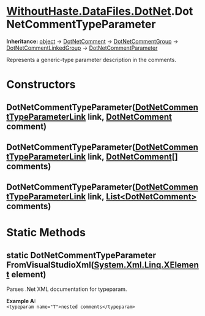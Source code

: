 # [WithoutHaste.DataFiles.DotNet](TableOfContents.WithoutHaste.DataFiles.DotNet.md).DotNetCommentTypeParameter

**Inheritance:** [object](https://docs.microsoft.com/en-us/dotnet/api/system.object) → [DotNetComment](WithoutHaste.DataFiles.DotNet.DotNetComment.md) → [DotNetCommentGroup](WithoutHaste.DataFiles.DotNet.DotNetCommentGroup.md) → [DotNetCommentLinkedGroup](WithoutHaste.DataFiles.DotNet.DotNetCommentLinkedGroup.md) → [DotNetCommentParameter](WithoutHaste.DataFiles.DotNet.DotNetCommentParameter.md)  

Represents a generic-type parameter description in the comments.  

# Constructors

## DotNetCommentTypeParameter([DotNetCommentTypeParameterLink](WithoutHaste.DataFiles.DotNet.DotNetCommentTypeParameterLink.md) link, [DotNetComment](WithoutHaste.DataFiles.DotNet.DotNetComment.md) comment)

## DotNetCommentTypeParameter([DotNetCommentTypeParameterLink](WithoutHaste.DataFiles.DotNet.DotNetCommentTypeParameterLink.md) link, [DotNetComment[]](WithoutHaste.DataFiles.DotNet.DotNetComment.md) comments)

## DotNetCommentTypeParameter([DotNetCommentTypeParameterLink](WithoutHaste.DataFiles.DotNet.DotNetCommentTypeParameterLink.md) link, [List&lt;DotNetComment&gt;](https://docs.microsoft.com/en-us/dotnet/api/system.collections.generic.list-1) comments)

# Static Methods

## static DotNetCommentTypeParameter FromVisualStudioXml([System.Xml.Linq.XElement](https://docs.microsoft.com/en-us/dotnet/api/system.xml.linq.xelement) element)

Parses .Net XML documentation for typeparam.  

**Example A:**  
`<typeparam name="T">nested comments</typeparam>`  

